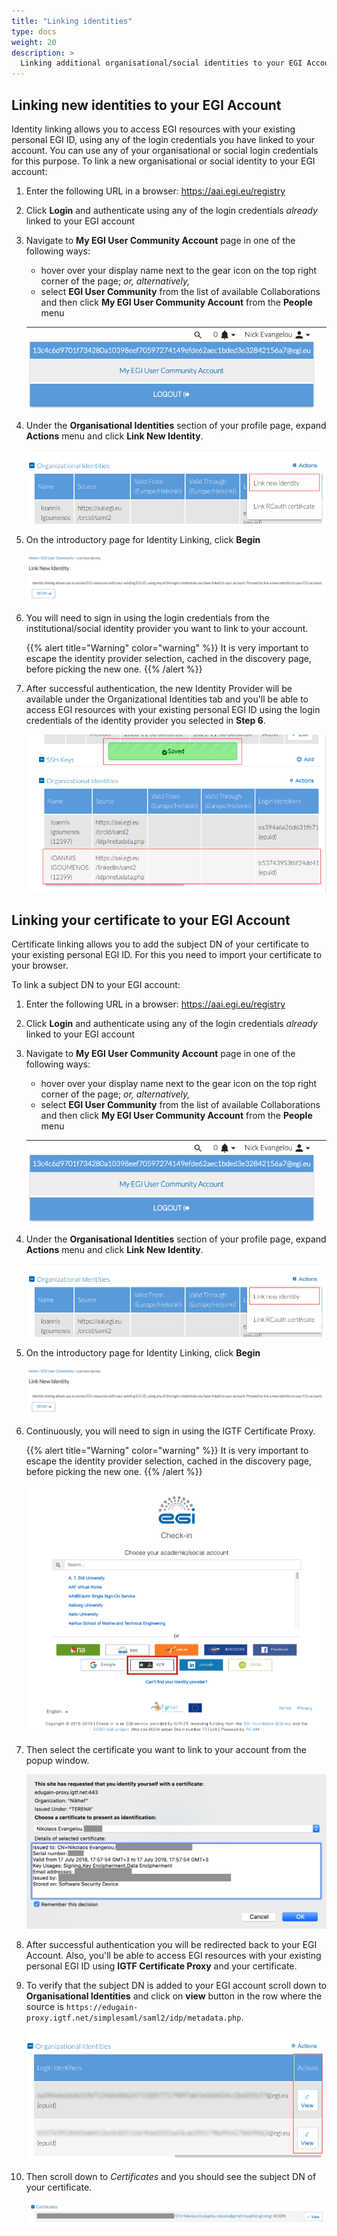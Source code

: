 ```yaml
---
title: "Linking identities"
type: docs
weight: 20
description: >
  Linking additional organisational/social identities to your EGI Account
---
```


## Linking new identities to your EGI Account

Identity linking allows you to access EGI resources with your existing personal
EGI ID, using any of the login credentials you have linked to your account. You
can use any of your organisational or social login credentials for this purpose.
To link a new organisational or social identity to your EGI account:

1. Enter the following URL in a browser: <https://aai.egi.eu/registry>

1. Click **Login** and authenticate using any of the login credentials _already_
   linked to your EGI account

1. Navigate to **My EGI User Community Account** page in one of the following
   ways:

   - hover over your display name next to the gear icon on the top right corner
     of the page; _or, alternatively,_
   - select **EGI User Community** from the list of available Collaborations and
     then click **My EGI User Community Account** from the **People** menu

   ![Check-in my account](./check-in-my-account.png)

1. Under the **Organisational Identities** section of your profile page, expand
   **Actions** menu and click **Link New Identity**.

   ![Link new identity](./check-in-link-new.png)

1. On the introductory page for Identity Linking, click **Begin**

   ![Link new identity intro](./check-in-link-intro.png)

1. You will need to sign in using the login credentials from the
   institutional/social identity provider you want to link to your account.

   {{% alert title="Warning" color="warning" %}} It is very important to escape
   the identity provider selection, cached in the discovery page, before picking
   the new one. {{% /alert %}}

1. After successful authentication, the new Identity Provider will be available
   under the Organizational Identities tab and you'll be able to access EGI
   resources with your existing personal EGI ID using the login credentials of
   the identity provider you selected in **Step 6**.

   ![Link new identity end](./check-in-link-end.png)

## Linking your certificate to your EGI Account

Certificate linking allows you to add the subject DN of your certificate to your
existing personal EGI ID. For this you need to import your certificate to your
browser.

To link a subject DN to your EGI account:

1. Enter the following URL in a browser: <https://aai.egi.eu/registry>

1. Click **Login** and authenticate using any of the login credentials _already_
   linked to your EGI account

1. Navigate to **My EGI User Community Account** page in one of the following
   ways:

   - hover over your display name next to the gear icon on the top right corner
     of the page; _or, alternatively,_
   - select **EGI User Community** from the list of available Collaborations and
     then click **My EGI User Community Account** from the **People** menu

   ![Check-in my account](./check-in-my-account.png)

1. Under the **Organisational Identities** section of your profile page, expand
   **Actions** menu and click **Link New Identity**.

   ![Link new identity](./check-in-link-new.png)

1. On the introductory page for Identity Linking, click **Begin**

   ![Link new identity intro](./check-in-link-intro.png)

1. Continuously, you will need to sign in using the IGTF Certificate Proxy.

   {{% alert title="Warning" color="warning" %}} It is very important to escape
   the identity provider selection, cached in the discovery page, before picking
   the new one. {{% /alert %}}

   ![Check-in IdP discovery IGTF](./check-in-discovery-igft.png)

1. Then select the certificate you want to link to your account from the popup
   window.

   ![Select certificate](./check-in-select-certificate.png)

1. After successful authentication you will be redirected back to your EGI
   Account. Also, you'll be able to access EGI resources with your existing
   personal EGI ID using **IGTF Certificate Proxy** and your certificate.

1. To verify that the subject DN is added to your EGI account scroll down to
   **Organisational Identities** and click on **view** button in the row where
   the source is
   `https://edugain-proxy.igtf.net/simplesaml/saml2/idp/metadata.php`.

   ![List organisational identities](./check-in-list-organisational-ids.png)

1. Then scroll down to _Certificates_ and you should see the subject DN of your
   certificate.

   ![Certificates preview](./check-in-certificates-preview.png)

